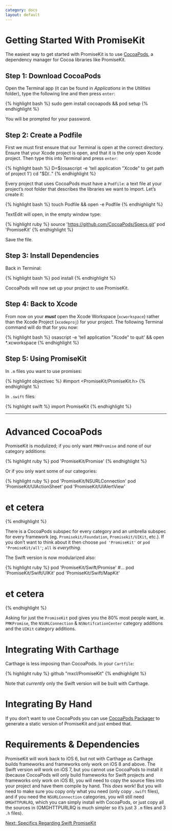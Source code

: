 ```yaml
---
category: docs
layout: default
---
```


# Getting Started With PromiseKit

The easiest way to get started with PromiseKit is to use [CocoaPods](http://cocoapods.org), a dependency manager for Cocoa libraries like PromiseKit. 

## Step 1: Download CocoaPods

Open the Terminal app (it can be found in *Applications* in the *Utilities* folder), type the following line and then press `enter`:

{% highlight bash %}
sudo gem install cocoapods && pod setup
{% endhighlight %}

You will be prompted for your password.

## Step 2: Create a Podfile

First we must first ensure that our Terminal is open at the correct directory. Ensure that your Xcode project is open, and that it is the *only* open Xcode project. Then type this into Terminal and press `enter`:

{% highlight bash %}
D=$(osascript -e 'tell application "Xcode" to get path of project 1') cd "$D/.."
{% endhighlight %}

Every project that uses CocoaPods must have a `Podfile`: a text file at your project’s root folder that describes the libraries we want to import. Let’s create it:

{% highlight bash %}
touch Podfile && open -e Podfile
{% endhighlight %}

TextEdit will open, in the empty window type:

{% highlight ruby %}
source 'https://github.com/CocoaPods/Specs.git'
pod 'PromiseKit'
{% endhighlight %}

Save the file.

## Step 3: Install Dependencies

Back in Terminal:

{% highlight bash %}
pod install
{% endhighlight %}

CocoaPods will now set up your project to use PromiseKit.

## Step 4: Back to Xcode

From now on your ***must*** open the Xcode Workspace (`xcworkspace`) rather than the Xcode Project (`xcodeproj`) for your project. The following Terminal command will do that for you now:

{% highlight bash %}
osascript -e 'tell application "Xcode" to quit' && open *.xcworkspace
{% endhighlight %}

## Step 5: Using PromiseKit

In `.m` files you want to use promises:

{% highlight objectivec %}
#import <PromiseKit/PromiseKit.h>
{% endhighlight %}

In `.swift` files:

{% highlight swift %}
import PromiseKit
{% endhighlight %}

<hr>

# Advanced CocoaPods

PromiseKit is modulized; if you only want `PMKPromise` and none of our category additions:

{% highlight ruby %}
pod 'PromiseKit/Promise'
{% endhighlight %}

Or if you only want some of our categories:

{% highlight ruby %}
pod 'PromiseKit/NSURLConnection'
pod 'PromiseKit/UIActionSheet'
pod 'PromiseKit/UIAlertView'
# et cetera
{% endhighlight %}

There is a CocoaPods subspec for every category and an umbrella subspec for every framework (eg. `Promisekit/Foundation`, `Promisekit/UIKit`, etc.). If you don’t want to think about it then choose `pod 'PromiseKit'` or `pod 'PromiseKit/all'`; `all` is *everything*. 

The Swift version is now modularized also:

{% highlight ruby %}
pod 'PromiseKit/Swift/Promise'
#…
pod 'PromiseKit/Swift/UIKit'
pod 'PromiseKit/Swift/MapKit'
# et cetera
{% endhighlight %}


<aside>
Asking for just the <code>PromiseKit</code> pod gives you the 80% most people want, ie. <code>PMKPromise</code>, the <code>NSURLConnection</code> & <code>NSNotifcationCenter</code> category additions and the <code>UIKit</code> category additions.
</aside>


# Integrating With Carthage

Carthage is less imposing than CocoaPods. In your `Cartfile`:

{% highlight ruby %}
github "mxcl/PromiseKit"
{% endhighlight %}

Note that *currently* only the Swift version will be built with Carthage.

# Integrating By Hand

If you don’t want to use CocoaPods you can use [CocoaPods Packager](https://github.com/CocoaPods/cocoapods-packager) to generate a static version of PromiseKit and just embed that.


# Requirements & Dependencies

PromiseKit will work back to iOS 6, but not with Carthage as Carthage builds frameworks and frameworks only work on iOS 8 and above. The Swift version *will* work on iOS 7, but you cannot use CocoaPods to install it (because CocoaPods will only build frameworks for Swift projects and frameworks only work on iOS 8), you will need to copy the source files into your project and have them compile by hand. This *does* work! But you will need to make sure you copy only what you need (only copy `.swift` files), and if you need the `NSURLConnection` categories, you will still need `OMGHTTPURLRQ`, which you can simply install with CocoaPods, or just copy all the sources in (OMGHTTPURLRQ is much simpler so it’s just 3 `.m` files and 3 `.h` files).

<div><a class="pagination" href="/swift">Next: Specifics Regarding Swift PromiseKit</a></div>
